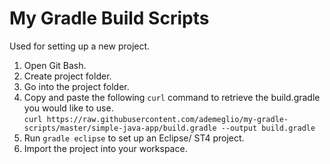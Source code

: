 # My Gradle Build Scripts
Used for setting up a new project.

1. Open Git Bash.
1. Create project folder.
1. Go into the project folder.
1. Copy and paste the following `curl` command to retrieve the build.gradle you would like to use.  
  `curl https://raw.githubusercontent.com/ademeglio/my-gradle-scripts/master/simple-java-app/build.gradle --output build.gradle`
1. Run `gradle eclipse` to set up an Eclipse/ ST4 project.
1. Import the project into your workspace.
